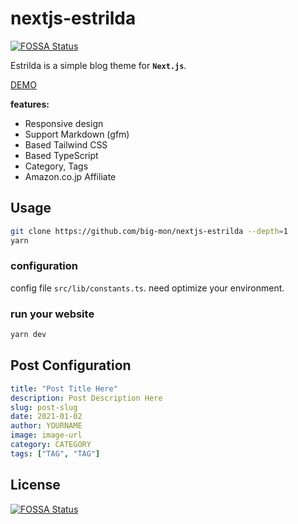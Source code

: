 # nextjs-estrilda

[![FOSSA Status](https://app.fossa.com/api/projects/git%2Bgithub.com%2Fbig-mon%2Fnextjs-estrilda.svg?type=shield)](https://app.fossa.com/projects/git%2Bgithub.com%2Fbig-mon%2Fnextjs-estrilda?ref=badge_shield)

Estrilda is a simple blog theme for **`Next.js`**.

[DEMO](https://nextjs-estrilda.vercel.app/)

**features:**

- Responsive design
- Support Markdown (gfm)
- Based Tailwind CSS
- Based TypeScript
- Category, Tags
- Amazon.co.jp Affiliate

## Usage

```bash
git clone https://github.com/big-mon/nextjs-estrilda --depth=1
yarn
```

### configuration

config file `src/lib/constants.ts`. need optimize your environment.

### run your website

```bash
yarn dev
```

## Post Configuration

```yaml
title: "Post Title Here"
description: Post Description Here
slug: post-slug
date: 2021-01-02
author: YOURNAME
image: image-url
category: CATEGORY
tags: ["TAG", "TAG"]
```

## License

[![FOSSA Status](https://app.fossa.com/api/projects/git%2Bgithub.com%2Fbig-mon%2Fnextjs-estrilda.svg?type=large)](https://app.fossa.com/projects/git%2Bgithub.com%2Fbig-mon%2Fnextjs-estrilda?ref=badge_large)

